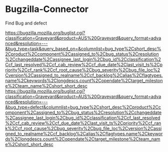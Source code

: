 # Bugzilla-Connector

Find Bug and defect 
 
https://bugzilla.mozilla.org/buglist.cgi?classification=Graveyard&product=AUS%20Graveyard&query_format=advanced&resolution=---&bug_type=task&query_based_on=&columnlist=bug_type%2Cshort_desc%2Cproduct%2Ccomponent%2Cassigned_to%2Cbug_status%2Cresolution%2Cchangeddate%2Cassignee_last_login%2Cbug_id%2Cclassification%2Ccf_last_resolved%2Ccf_cab_review%2Ccf_due_date%2Clast_visit_ts%2Cpriority%2Ccf_rank%2Ccf_root_cause%2Cbug_severity%2Cbug_file_loc%2Cversion%2Cassigned_to_realname%2Ccf_backlog%2Calias%2Cflagtypes.name%2Ckeywords%2Clongdescs.count%2Copendate%2Ctarget_milestone%2Cteam_name%2Cshort_short_desc 
https://bugzilla.mozilla.org/buglist.cgi?classification=Graveyard&product=AUS%20Graveyard&query_format=advanced&resolution=---&bug_type=defect&columnlist=bug_type%2Cshort_desc%2Cproduct%2Ccomponent%2Cassigned_to%2Cbug_status%2Cresolution%2Cchangeddate%2Cassignee_last_login%2Cbug_id%2Cclassification%2Ccf_last_resolved%2Ccf_cab_review%2Ccf_due_date%2Clast_visit_ts%2Cpriority%2Ccf_rank%2Ccf_root_cause%2Cbug_severity%2Cbug_file_loc%2Cversion%2Cassigned_to_realname%2Ccf_backlog%2Calias%2Cflagtypes.name%2Ckeywords%2Clongdescs.count%2Copendate%2Ctarget_milestone%2Cteam_name%2Cshort_short_desc
